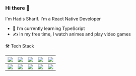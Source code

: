 ### Hi there 👋

I'm Hadis Sharif. I'm a React Native Developer
- 🌱 I’m currently learning TypeScript
-  ✍️  In my free time, I watch animes and play video games

🛠  Tech Stack
<!-- <p id="socialIcons" align="center"> -->
|![](https://img.shields.io/badge/React_Native-20232A?style=for-the-badge&logo=react&logoColor=61DAFB)|![](https://img.shields.io/badge/JavaScript-F7DF1E?style=for-the-badge&logo=javascript&logoColor=black)|![](https://img.shields.io/badge/Redux-593D88?style=for-the-badge&logo=redux&logoColor=white)|![](https://img.shields.io/badge/React-20232A?style=for-the-badge&logo=react&logoColor=61DAFB)|![](https://img.shields.io/badge/Realm-39477F?style=for-the-badge&logo=realm&logoColor=white)|
|---|---|---|---|---|
|![](https://img.shields.io/badge/Android-3DDC84?style=for-the-badge&logo=android&logoColor=white)|![](https://img.shields.io/badge/iOS-000000?style=for-the-badge&logo=ios&logoColor=white)|![](https://img.shields.io/badge/Jest-C21325?style=for-the-badge&logo=jest&logoColor=white)|![](https://img.shields.io/badge/Git-F05032?style=for-the-badge&logo=git&logoColor=whit)|![](https://img.shields.io/badge/firebase-ffca28?style=for-the-badge&logo=firebase&logoColor=black)|
<!-- </p> -->
<!-- <h3 align="center">My Skills Are:</h3>
<div class="center"> 
 /> <img src="" /><img src="" />
<img src="" /> -->
 </div>
<!-- </br> -->

<!-- <img src="" /><img src=""/><img src="https://img.shields.io/badge/Node.js-339933?style=for-the-badge&logo=nodedotjs&logoColor=white"/><img src=""/><img src="" />
 -->
<!-- ÷<img src="" /> -->

<!-- <img src="https://img.shields.io/badge/Java-ED8B00?style=for-the-badge&logo=java&logoColor=white"/> -->
<!-- <img src="https://img.shields.io/badge/json-5E5C5C?style=for-the-badge&logo=json&logoColor=white"/> -->
<!-- <img src="https://img.shields.io/badge/Express.js-000000?style=for-the-badge&logo=express&logoColor=white"/> -->



